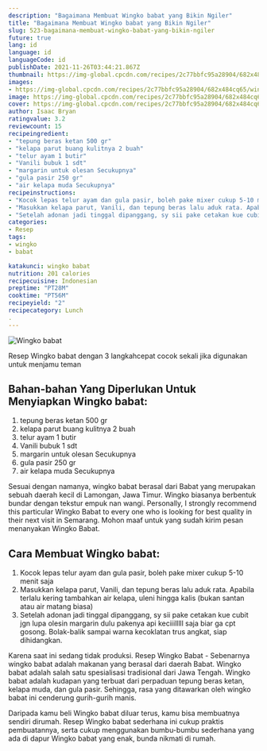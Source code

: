 ```yaml
---
description: "Bagaimana Membuat Wingko babat yang Bikin Ngiler"
title: "Bagaimana Membuat Wingko babat yang Bikin Ngiler"
slug: 523-bagaimana-membuat-wingko-babat-yang-bikin-ngiler
future: true
lang: id
language: id
languageCode: id
publishDate: 2021-11-26T03:44:21.867Z 
thumbnail: https://img-global.cpcdn.com/recipes/2c77bbfc95a28904/682x484cq65/wingko-babat-foto-resep-utama.png
images:
- https://img-global.cpcdn.com/recipes/2c77bbfc95a28904/682x484cq65/wingko-babat-foto-resep-utama.png
image: https://img-global.cpcdn.com/recipes/2c77bbfc95a28904/682x484cq65/wingko-babat-foto-resep-utama.png
cover: https://img-global.cpcdn.com/recipes/2c77bbfc95a28904/682x484cq65/wingko-babat-foto-resep-utama.png
author: Isaac Bryan
ratingvalue: 3.2
reviewcount: 15
recipeingredient:
- "tepung beras ketan 500 gr"
- "kelapa parut buang kulitnya 2 buah"
- "telur ayam 1 butir"
- "Vanili bubuk 1 sdt"
- "margarin untuk olesan Secukupnya"
- "gula pasir 250 gr"
- "air kelapa muda Secukupnya"
recipeinstructions:
- "Kocok lepas telur ayam dan gula pasir, boleh pake mixer cukup 5-10 menit saja"
- "Masukkan kelapa parut, Vanili, dan tepung beras lalu aduk rata. Apabila terlalu kering tambahkan air kelapa, uleni hingga kalis (bukan santan atau air matang biasa)"
- "Setelah adonan jadi tinggal dipanggang, sy sii pake cetakan kue cubit jgn lupa olesin margarin dulu pakenya api keciiilllll saja biar ga cpt gosong. Bolak-balik sampai warna kecoklatan trus angkat, siap dihidangkan."
categories:
- Resep
tags:
- wingko
- babat

katakunci: wingko babat 
nutrition: 201 calories
recipecuisine: Indonesian
preptime: "PT28M"
cooktime: "PT56M"
recipeyield: "2"
recipecategory: Lunch
. 
---
```



![Wingko babat](https://img-global.cpcdn.com/recipes/2c77bbfc95a28904/682x484cq65/wingko-babat-foto-resep-utama.png)

Resep Wingko babat    dengan 3 langkahcepat cocok sekali jika digunakan untuk menjamu teman

<!--inarticleads1-->

## Bahan-bahan Yang Diperlukan Untuk Menyiapkan Wingko babat:

1. tepung beras ketan 500 gr
1. kelapa parut buang kulitnya 2 buah
1. telur ayam 1 butir
1. Vanili bubuk 1 sdt
1. margarin untuk olesan Secukupnya
1. gula pasir 250 gr
1. air kelapa muda Secukupnya

Sesuai dengan namanya, wingko babat berasal dari Babat yang merupakan sebuah daerah kecil di Lamongan, Jawa Timur. Wingko biasanya berbentuk bundar dengan tekstur empuk nan wangi. Personally, I strongly recommend this particular Wingko Babat to every one who is looking for best quality in their next visit in Semarang. Mohon maaf untuk yang sudah kirim pesan menanyakan Wingko Babat. 

<!--inarticleads2-->

## Cara Membuat Wingko babat:

1. Kocok lepas telur ayam dan gula pasir, boleh pake mixer cukup 5-10 menit saja
1. Masukkan kelapa parut, Vanili, dan tepung beras lalu aduk rata. Apabila terlalu kering tambahkan air kelapa, uleni hingga kalis (bukan santan atau air matang biasa)
1. Setelah adonan jadi tinggal dipanggang, sy sii pake cetakan kue cubit jgn lupa olesin margarin dulu pakenya api keciiilllll saja biar ga cpt gosong. Bolak-balik sampai warna kecoklatan trus angkat, siap dihidangkan.


Karena saat ini sedang tidak produksi. Resep Wingko Babat - Sebenarnya wingko babat adalah makanan yang berasal dari daerah Babat. Wingko babat adalah salah satu spesialisasi tradisional dari Jawa Tengah. Wingko babat adalah kudapan yang terbuat dari perpaduan tepung beras ketan, kelapa muda, dan gula pasir. Sehingga, rasa yang ditawarkan oleh wingko babat ini cenderung gurih-gurih manis. 

Daripada kamu beli  Wingko babat  diluar terus, kamu  bisa membuatnya sendiri dirumah. Resep  Wingko babat  sederhana ini cukup praktis pembuatannya, serta cukup menggunakan bumbu-bumbu sederhana yang ada di dapur  Wingko babat  yang enak, bunda nikmati di rumah.
